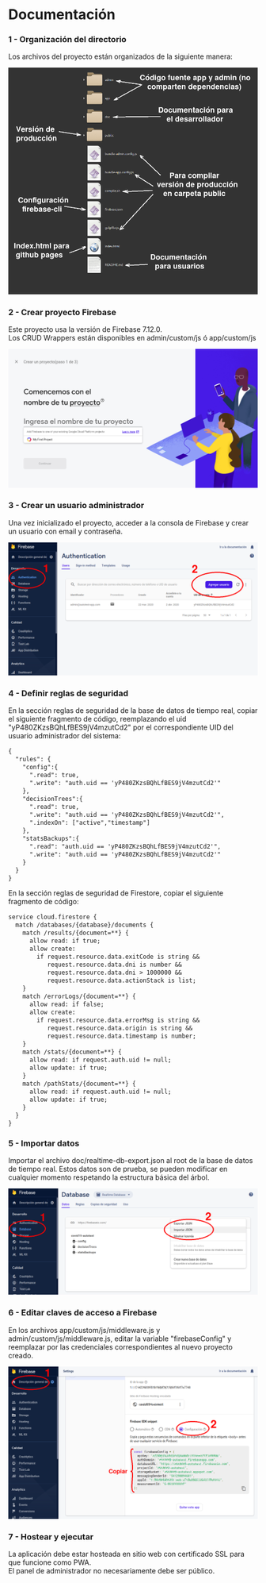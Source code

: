 # Documentación


### 1 - Organización del directorio

Los archivos del proyecto están organizados de la siguiente manera:

![Directorio](img/directorio.png "Directorio") 


### 2 - Crear proyecto Firebase

Este proyecto usa la versión de Firebase 7.12.0.  
Los CRUD Wrappers están disponibles en admin/custom/js ó app/custom/js

![Firebase](img/firebase_new.png "Firebase") 


### 3 - Crear un usuario administrador

Una vez inicializado el proyecto, acceder a la consola de Firebase y crear un usuario con email y contraseña.

![Auth](img/firebase_auth.png "Auth") 

### 4 - Definir reglas de seguridad

En la sección reglas de seguridad de la base de datos de tiempo real, copiar el siguiente fragmento de código, reemplazando el uid "yP480ZKzsBQhLfBES9jV4mzutCd2" por el correspondiente UID del usuario administrador del sistema:

```
{
  "rules": {
    "config":{
      ".read": true,
      ".write": "auth.uid == 'yP480ZKzsBQhLfBES9jV4mzutCd2'"
    },
    "decisionTrees":{
      ".read": true,
      ".write": "auth.uid == 'yP480ZKzsBQhLfBES9jV4mzutCd2'",
      ".indexOn": ["active","timestamp"]
    },
    "statsBackups":{
      ".read": "auth.uid == 'yP480ZKzsBQhLfBES9jV4mzutCd2'",
      ".write": "auth.uid == 'yP480ZKzsBQhLfBES9jV4mzutCd2'"
    }
  }
}
```

En la sección reglas de seguridad de Firestore, copiar el siguiente fragmento de código:


```
service cloud.firestore {
  match /databases/{database}/documents {
    match /results/{document=**} {
      allow read: if true;
      allow create: 
        if request.resource.data.exitCode is string && 
           request.resource.data.dni is number &&
           request.resource.data.dni > 1000000 &&
           request.resource.data.actionStack is list;
    }
    match /errorLogs/{document=**} {
      allow read: if false;
      allow create: 
        if request.resource.data.errorMsg is string && 
           request.resource.data.origin is string &&
           request.resource.data.timestamp is number;
    }
    match /stats/{document=**} {
      allow read: if request.auth.uid != null;
      allow update: if true;
    }
    match /pathStats/{document=**} {
      allow read: if request.auth.uid != null;
      allow update: if true;
    }
  }
}
```

### 5 - Importar datos

Importar el archivo doc/realtime-db-export.json al root de la base de datos de tiempo real. Estos datos son de prueba, se pueden modificar en cualquier momento respetando la estructura básica del árbol.

![Importar](img/realtime_import.png "Importar") 


### 6 - Editar claves de acceso a Firebase

En los archivos app/custom/js/middleware.js y admin/custom/js/middleware.js, editar la variable "firebaseConfig" y reemplazar por las credenciales correspondientes al nuevo proyecto creado.

![Claves](img/firebase_config.png "Claves") 

### 7 - Hostear y ejecutar

La aplicación debe estar hosteada en sitio web con certificado SSL para que funcione como PWA.  
El panel de administrador no necesariamente debe ser público.